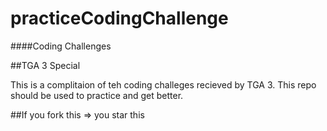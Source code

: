 # practiceCodingChallenge


####Coding Challenges

##TGA 3 Special

This is a complitaion of teh coding challeges recieved by TGA 3. This repo should be used to practice and get better.

##If you fork this => you star this
